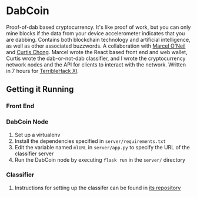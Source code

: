# DabCoin

Proof-of-dab based cryptocurrency. It's like proof of work, but you can only mine blocks if the data from your device accelerometer indicates that you are dabbing. Contains both blockchain technology and artificial intelligence, as well as other associated buzzwords. A collaboration with [Marcel O'Neil](https://github.com/marceloneil) and [Curtis Chong](https://github.com/curtischong). Marcel wrote the React based front end and web wallet, Curtis wrote the dab-or-not-dab classifier, and I wrote the cryptocurrency network nodes and the API for clients to interact with the network. Written in 7 hours for [TerribleHack XI](terriblehack.website). 

## Getting it Running
### Front End
### DabCoin Node
1. Set up a virtualenv
2. Install the dependencies specified in `server/requirements.txt`
3. Edit the variable named `mlURL` in `server/app.py` to specify the URL of the classifier server
4. Run the DabCoin node by executing `flask run` in the `server/` directory
### Classifier
1. Instructions for setting up the classifer can be found in [its repository](https://github.com/curtischong/dab_database)
